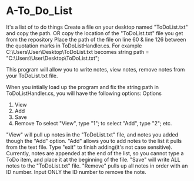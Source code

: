 # A-To_Do_List
It's a list of to do things
Create a file on your desktop named "ToDoList.txt" and copy the path.
OR copy the location of the "ToDoList.txt" file you get from the repository
Place the path of the file on line 60 & line 126 between the quotation marks in ToDoListHandler.cs.
For example
C:\Users\User\Desktop\ToDoList.txt
becomes
string path = "C:\\Users\\User\\Desktop\\ToDoList.txt";

This program will allow you to write notes, view notes, remove notes from your ToDoList.txt file.

When you intially load up the program and fix the string path in ToDoListHandler.cs, you will have the following options:
 Options
 1) View
 2) Add
 3) Save
 4) Remove
 To select "View", type "1"; to select "Add", type "2"; etc.
 
 "View" will pull up notes in the "ToDoList.txt" file, and notes you added though the "Add" option.
 "Add" allows you to add notes to the list it pulls from the text file. Type "exit" to finish adding(it's not case sensitive).
 Currently, notes are appended at the end of the list, so you cannot type a ToDo item, and place it at the beginning of the file.
 "Save" will write ALL notes to the "ToDoList.txt" file.
 "Remove" pulls up all notes in order with an ID number. Input ONLY the ID number to remove the note.
 
